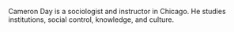 Cameron Day is a sociologist and instructor in Chicago. He studies institutions, social control, knowledge, and culture.